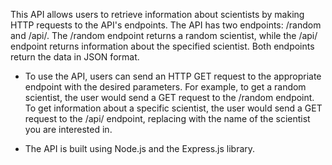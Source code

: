 This API allows users to retrieve information about scientists by making HTTP requests to the API's endpoints. The API has two endpoints: /random and /api/<shortname>. The /random endpoint returns a random scientist, while the /api/<shortname> endpoint returns information about the specified scientist. Both endpoints return the data in JSON format.

- To use the API, users can send an HTTP GET request to the appropriate endpoint with the desired parameters. For example, to get a random scientist, the user would send a GET request to the /random endpoint. To get information about a specific scientist, the user would send a GET request to the /api/<shortname> endpoint, replacing <shortname> with the name of the scientist you are interested in.

- The API is built using Node.js and the Express.js library.
